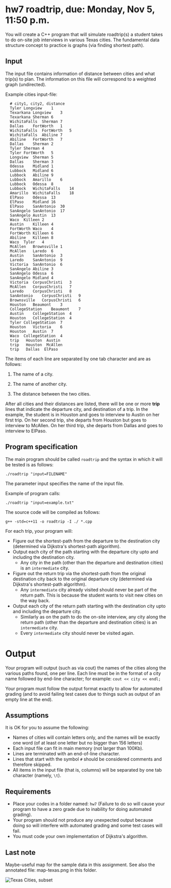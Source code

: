 # hw7 roadtrip, due: Monday, Nov 5, 11:50 p.m.

You will create a C++ program that will simulate roadtrip(s) a student takes to do on-site job interviews in various Texas cities.
The fundamental data structure concept to practice is graphs (via finding shortest path).

## Input

The input file contains information of distance between cities and what trip(s) to plan.
The information on this file will correspond to a weighted graph (undirected).

Example cities input-file:

      # city1, city2, distance
      Tyler	Longview	1
      Texarkana	Longview	3
      Texarkana	Sherman	6
      WichitaFalls	Sherman	7
      Dallas	FortWorth	1
      WichitaFalls	FortWorth	5
      WichitaFalls	Abiline	7
      Abiline	FortWorth	7
      Dallas	Sherman	2
      Tyler	Sherman	4
      Tyler	FortWorth	5
      Longview	Sherman	5
      Dallas	Sherman	3
      Odessa	Midland	1
      Lubbock	Midland	6
      Lubbock	Abiline	9
      Lubbock	Amarillo	6
      Lubbock	Odessa	8
      Lubbock	WichitaFalls	14
      Amarillo	WichitaFalls	18
      ElPaso	Odessa	13
      ElPaso	Midland	16
      ElPaso	SanAntonio	30
      SanAngelo	SanAntonio	17
      SanAngelo	Austin	13
      Waco	Killeen	2
      Austin	Killeen	4
      FortWorth	Waco	4
      FortWorth	Killeen	6
      Abiline	Killeen	8
      Waco	Tyler	4
      McAllen	Brownsville	1
      McAllen	Laredo	6
      Austin	SanAntonio	3
      Laredo	SanAntonio	9
      Victoria	SanAntonio	6
      SanAngelo	Abiline	3
      SanAngelo	Odessa	6
      SanAngelo	Midland	4
      Victoria	CorpusChristi	3
      McAllen	CorpusChristi	7
      Laredo	CorpusChristi	8
      SanAntonio	CorpusChristi	9
      Brownsville	CorpusChristi	6
      Houston	Beaumont	3
      CollegeStation	Beaumont	7
      Austin	CollegeStation	4
      Houston	CollegeStation	4
      Tyler	CollegeStation	7
      Houston	Victoria	6
      Houston	Austin	7
      Waco	CollegeStation	4
      trip   Houston  Austin
      trip   Houston  McAllen
      trip   Dallas  ElPaso

The items of each line are separated by one tab character and are as follows:

1. The name of a city.

2. The name of another city.

3. The distance between the two cities.

After all cities and their distances are listed, there will be one or more **trip** lines that indicate the departure city, and destination of a trip.
In the example, the student is in Houston and goes to interview to Austin on her first trip.
On her second trip, she departs from Houston but goes to interview to McAllen.
On her third trip, she departs from Dallas and goes to interview to ElPaso.

## Program specification

The main program should be called `roadtrip` and the syntax in which it will be tested is as follows:

`./roadtrip "input=FILENAME"`

The parameter input specifies the name of the input file.

Example of program calls:

`./roadtrip "input=example.txt"`

The source code will be compiled as follows:

`g++ -std=c++11 -o roadtrip -I ./ *.cpp`


For each trip, your program will:

  * Figure out the shortest-path from the departure to the destination city (determined via Dijkstra's shortest-path algorithm).
  * Output each city of the path starting with the departure city upto and including the destination city.
    * Any city in the path (other than the departure and destination cities) is an `intermediate` city.
  * Figure out the return trip via the shortest-path from the original destination city back to the original departure city (determined via Dijkstra's shortest-path algorithm).
    * Any `intermediate` city already visited should never be part of the return path. This is because the student wants to visit new cities on the way back.
  * Output each city of the return path starting with the destination city upto and including the departure city.
    * Similarly as on the path to do the on-site interview, any city along the return path (other than the departure and destination cities) is an `intermediate` city.
    * Every `intermediate` city should never be visited again.

# Output

Your program will output (such as via cout) the names of the cities along the various paths found, one per line.
Each line must be in the format of a city name followed by end-line character; for example: `cout << city << endl;`

Your program must follow the output format exactly to allow for automated grading
(and to avoid failing test cases due to things such as output of an empty line at the end).


## Assumptions

It is OK for you to assume the following:
  * Names of cities will contain letters only, and the names will be exactly one word (of at least one letter but no bigger than 156 letters)
  * Each input file can fit in main memory (not larger than 100Kb).
  * Lines are terminated with an end-of-line character.
  * Lines that start with the symbol `#` should be considered comments and therefore skipped.
  * All items in the input file (that is, columns) will be separated by one tab character (namely, `\t`).

## Requirements

* Place your codes in a folder named: `hw7` (Failure to do so will cause your program to have a zero grade due to inability for doing automated grading).
* Your program should not produce any unexpected output because doing so will interfere with automated grading and some test cases will fail.
* You must code your own implementation of Dijkstra's algorithm.

## Last note

Maybe-useful map for the sample data in this assignment. See also the annotated file: map-texas.png in this folder.

![Texas Cities, subset](http://www.bls.gov/regions/southwest/images/18795.png)
